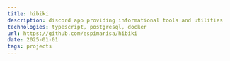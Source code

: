```yaml
---
title: hibiki
description: discord app providing informational tools and utilities
technologies: typescript, postgresql, docker
url: https://github.com/espimarisa/hibiki
date: 2025-01-01
tags: projects
---
```

